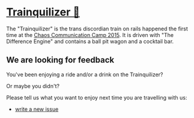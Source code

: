 # [Trainquilizer 🚂](http://trainqulilizer.github.io/)

The "Trainquilizer" is the trans discordian train on rails happened the first time at the [Chaos Communication Camp 2015](https://events.ccc.de/camp/2015/wiki/Main_Page). It is driven with "The Difference Engine" and contains a ball pit wagon and a cocktail bar.

## We are looking for feedback

You've been enjoying a ride and/or a drink on the Trainquilizer?

Or maybe you didn't?

Please tell us what you want to enjoy next time you are travelling with us:

- [write a new issue](https://github.com/Trainqulilizer/Trainquilizer/issues/new)
